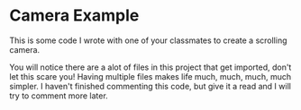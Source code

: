 Camera Example
============================

This is some code I wrote with one of your classmates to create a scrolling camera.

You will notice there are a alot of files in this project that get imported, don't let this scare you!  Having multiple files makes life much, much, much, much simpler.  I haven't finished commenting this code, but give it a read and I will try to comment more later.
